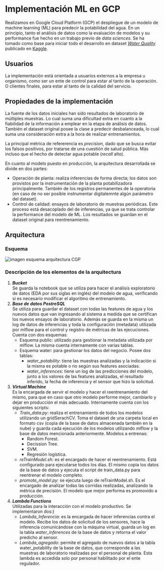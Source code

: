 # Implementación ML en GCP
Realizamos en Google Cloud Platform (GCP) el despliegue de un modelo de machine learning (ML) para predecir la potabilidad del agua. En un principio, tanto el análisis de datos como la evaluación de modelos y su performance fue hecho en un trabajo previo de _data sciences_. Se ha tomado como base para iniciar todo el desarrollo en dataset [_Water Quality_](https://www.kaggle.com/datasets/adityakadiwal/water-potability) publicado en [Kaggle](https://www.kaggle.com/).

## Usuarios
La implementación está orientada a usuarios externos a la empresa u organismo, como ser un ente de control para estar al tanto de la operación. O clientes finales, para estar al tanto de la calidad del servicio. 

## Propiedades de la implementación
La fuente de los datos iniciales han sido resultados de laboratorio de múltiples muestras. Lo cual suma una dificultad extra en cuanto a la fiabilidad de la información a emplear en la etapa de análisis de datos. También el dataset original posee la clase a predecir desbalanceada, lo cual suma una consideración extra a la hora de realizar entrenamientos. 

La principal métrica de refererencia es _precision_, dado que se busca evitar los falsos positivos, por tratarse de una cuestión de salud pública. Más incluso que el hecho de detectar agua potable (_recall_ alto). 

En cuanto al modelo puesto en producción, la arquitectura desarrollada se divide en dos partes:
- Operación de planta: realiza inferencias de forma directa; los datos son provistos por la instrumentación de la planta potabilizadora principalmente. También de los registros permanentes de la operatoria (en caso de no ser posible instrumentar digitalemnte algún parámetro del dataset).
- Control de calidad: ensayos de laboratorio de muestras periódicas. Este proceso está desacoplado del de inferencias, ya que se trata controlar la performance del modelo de ML. Los resultados se guardan en el dataset original para reentrenamiento. 

## Arquitectura
### Esquema
![imagen esquema arquitectura CGP](../images/architecture_wp_GCP.png)


### Descripción de los elementos de la arquitectura
1. **_Bucket_**  
   Se guarda la notebook que se utiliza para hacer el análisis exploratorio de datos (EDA por sus siglas en inglés) del modelo de agua, verificando si es necesario modificar el algoritmo de entrenamiento.
1. **_Base de datos PostreSQL_**  
   Se utiliza para guardar el dataset con todas las features de agua y los nuevos datos que van ingresando al sistema a medida que se certifican los nuevos ensayos de laboratorio.  Además se guarda en la misma un log de datos de inferencias y toda la configuración (metadata) utilizada por mlflow para el control y registro de métricas de las ejecuciones. Cuenta con dos esquemas:
   - Esquema public: utilizado para gestionar la metadata utilizada por mlflow. La misma cuenta internamente con varias tablas.
   - Esquema water: para gestionar los datos del negocio. Posee dos tablas:
     - _water_potability_: tiene las muestras analizadas y la indicación si la misma es potable o no según sus features asociadas.  
     - _water_inferences_: tiene un log de las predicciones del modelo, junto a los valores de las features analizadas, el resultado inferido, la fecha de inferencia y el sensor que hizo la solicitud.
1. **_Virtual Machine_**  
   Es la encargada de servir el modelo y hacer el reentrenamiento del mismo, para que en caso que otro modelo performe mejor, cambiarlo y dejar en producción el más adecuado. Internamente cuenta con los siguientes scripts:
   - _Train_data.py_: realiza el entrenamiento de todos los modelos utilizando un gridSerachCV. Toma el dataset de una carpeta local en formato csv (copia de la base de datos almacenada también en la nube) y guarda cada ejecución de los modelos utilizando mlflow y la base de datos mencionada anteriormente. Modelos a entrenas:
     - Random Forest.
     - Decission Tree.
     - SVM.
     - Regresión logística.
    - _reTrainModel.sh_: es el encargado de hacer el reentrenamiento. Está configurado para ejecutarse todos los días. El mismo copia los datos de la base de datos y ejecuta el script de train_data.py para reentrenar el modelo completo.
    - _promote_model.py_: se ejecuta luego de reTrainModel.sh. Es el encargado de analizar todas las corridas realizadas, analizando la métrica de precisión. El modelo que mejor performa es promovido a producción.
1. **_Lambda Functions_**  
    Utilizadas para la interacción con el modelo productivo. Se implementaron dos:}
    - _Lambda_Inferencia_: es la encargada de hacer inferencias contra el modelo. Recibe los datos de solicitud de los sensores, hace la inferencia comunicándose con la máquina virtual, guarda un log en la tabla _water_inferences_ de la base de datos y retorna el valor predicho al sensor.
    - _Lambda_agregado_: permite el agregado de nuevos datos a la tabla water_potability de la base de datos, que corresponde a las muestras de laboratorio realizadas por el personal de planta. Esta lambda es accedida solo por personal habilitado por el ente regulador.




